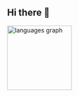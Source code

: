 ## Hi there 👋

<img src="https://github-readme-stats.vercel.app/api/top-langs?username=ReverDeBever&locale=en&hide_title=false&layout=compact&card_width=320&langs_count=5&theme=dracula&hide_border=false&order=2" height="150" alt="languages graph"  />
